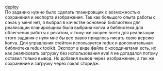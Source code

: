 [deploy](https://suspicious-nobel-6b7583.netlify.app/) <br/>
По заданию нужно было сделать планировщик с возможностью сохранения и экспорта изображения.
Так как большого опыта работы с cavas у меня нет, я выбрал в качестве основной библиотеки для реализации планировщика была выбрана konva и библиотека для облегчения работы с рекатом, к тому-же скорее всего для реализации этого задания с нуля мне бы все равно пришлось писать свою версию konva. Для управления стейтом используется redux и дополнительная библиотека redux toolkit. Экспорт в виде файла с координатами есть, но как реализовать загрузку без использования eval я не догадался потому оставил только вывод. Но добавил вывод через изображение, а так же сохранение и загрузку через локал сторидж.  

